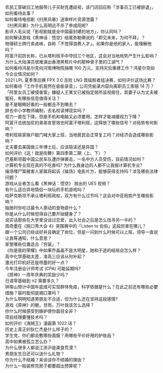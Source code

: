 农民工穿破旧工地服带儿子买耐克遭歧视，该门店回应称「涉事员工已被辞退」，如何看待此事？  
如何看待电视剧《扫黑风暴》送审样片资源泄露？  
《扫黑风暴》为什么高明远不杀了李成阳呢?  
影评人毛尖说「影视剧就是全中国最封建的地方」，你认同吗？  
如何解读游戏《黑神话：悟空》结尾弥勒佛说的「即见未来，为何不拜」？  
物理硕士跨行卖卤味，自称「不觉得浪费人才」。如果你是他的家人，能理解他吗？  
阿富汗前防长称，已从塔利班手中夺回三个地区，这会对当地局势产生什么影响？  
为什么大陆演员很难演出香港黑帮片中的那种骨子里的江湖气？  
如何看待鸿星尔克向河南博物院捐赠 100 万元，支持灾后重建工作？鸿星尔克如今企业情况如何？  
2021 LPL 夏季季后赛 FPX 3:0 击败 LNG 晋级胜者组决赛，如何评价这场比赛？  
如何看待「工作手机竟然在偷偷录音」，公司凭偷录内容向离职员工索赔 14 万？  
「阿里女员工被侵害案」嫌疑人王某文已被指定居所监视居住，其妻子认为丈夫被冤枉，有哪些信息值得关注？  
是不是眼睛好看的一般都丑不到哪去？  
辞去中小学教师编制，去名校读博现实吗？  
视力一直在下降，但是手机和电脑又必须要用，怎样才能减缓视力下降？  
阿富汗总统加尼的弟弟宣誓效忠阿富汗塔利班，这释放了哪些信号？对局势有何影响？  
塔利班挨家挨户敲门喊大家上班，当地居民会正常复工吗？对经济会造成哪些影响？  
丈夫要去美国做三年博士后，应该陪读还是异国？  
如何评价《这！就是街舞》第四季第二期（上、下）？  
巴基斯坦载中国公民车队遭炸弹袭击，一名中方人员受伤，目前情况如何？  
计算机专业现在真的不吃香吗? 为什么我身边的人都不让我报计算机专业?  
操场埋尸案被害人家属将起诉《操场》电影片方，能够获得支持吗？涉及哪些法律问题？  
游戏从业者怎么看《黑神话：悟空》 放出的 UE5 视频？  
有什么适合异地情侣一块玩的手机游戏吗？  
哈萨克斯坦不承认塔利班政权，双方有什么过节吗？这会对中亚局势产生哪些影响？  
独居时你吃过最令人感动的食物是什么？  
你是从什么时候觉得自己要开始健身了？  
说实话那些在大学里没谈过恋爱，出入社会之后是怎么找寻另一半的？  
周奇墨在《脱口秀大会 4》突围赛中的「Listen to 伯伯」这段厉害在哪儿？  
跟一个公司已经谈好并且确定了岗位，但是一问到什么时候可以上班，领导一直说让我等通知，什么意思？  
家里哪些位置适合「穷装」？  
《你是我的荣耀》中如果乔晶晶不是大明星，她和于途的结局会怎么样？  
高中化学基础太差，准高三应该从何补起？  
激光打印机好还是喷墨的好一点？  
今年注册会计师考试 (CPA) 可能延期吗?  
《原神》一周年庆典的奖励少吗？  
日语零基础到 n2 需要多久？  
钟南山预计中国年底或可实现群体免疫，科学依据是什么？在此之前还有哪些必要措施？届时能彻底摘口罩吗？  
为什么明明知道男朋友不合适，但为什么还在坚持这段感情?  
游戏《原神》的魈，甘雨，万叶我该怎么选择？  
你什么时候感受到嫉妒使你面目全非？  
项目经理要懂技术吗？  
如何评价《海贼王》漫画第 1022 话？  
历史上真正的狄仁杰是什么样子的？  
学生党，你们都会敷哪些面膜？用哪些平价好用的护肤品？  
高中如果被孤立怎么办？  
为什么很多人都说江浙沪是美食荒漠？  
男朋友生日还可以送什么礼物？  
你为什么不结婚？来谈谈你不结婚的理由？  
为什么一般装修完房子都要超出预算呢？  

